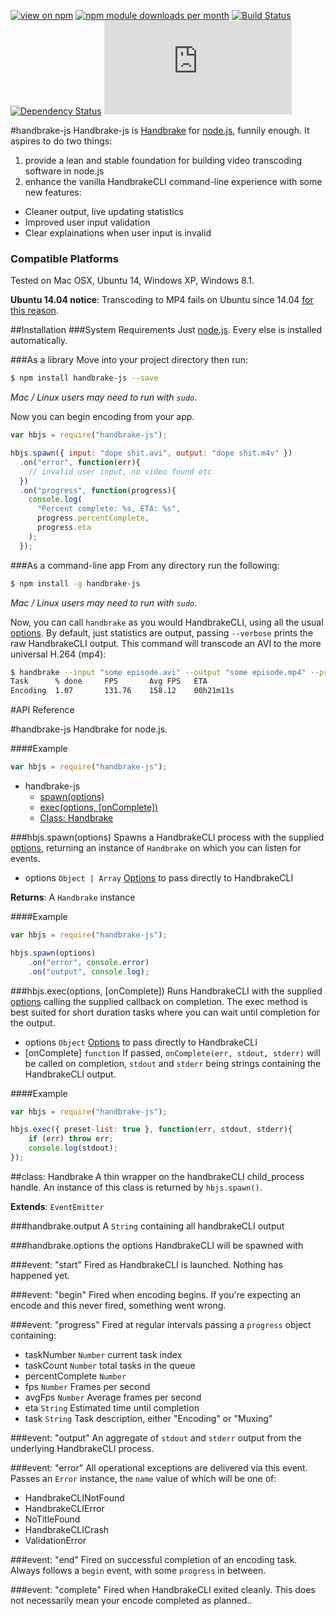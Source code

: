 [![view on npm](http://img.shields.io/npm/v/handbrake-js.svg)](https://www.npmjs.org/package/handbrake-js)
[![npm module downloads per month](http://img.shields.io/npm/dm/handbrake-js.svg)](https://www.npmjs.org/package/handbrake-js)
[![Build Status](https://travis-ci.org/75lb/handbrake-js.svg?branch=master)](https://travis-ci.org/75lb/handbrake-js)
[![Dependency Status](https://david-dm.org/75lb/handbrake-js.svg)](https://david-dm.org/75lb/handbrake-js)
![Analytics](https://ga-beacon.appspot.com/UA-27725889-6/handbrake-js/README.md?pixel)

#handbrake-js
Handbrake-js is [Handbrake](http://handbrake.fr) for [node.js](http://nodejs.org), funnily enough. It aspires to do two things:

1. provide a lean and stable foundation for building video transcoding software in node.js
2. enhance the vanilla HandbrakeCLI command-line experience with some new features: 
  - Cleaner output, live updating statistics
  - Improved user input validation
  - Clear explainations when user input is invalid


### Compatible Platforms
Tested on Mac OSX, Ubuntu 14, Windows XP, Windows 8.1.

**Ubuntu 14.04 notice**: Transcoding to MP4 fails on Ubuntu since 14.04 [for this reason](https://forum.handbrake.fr/viewtopic.php?f=13&t=30044).

##Installation
###System Requirements
Just [node.js](http://nodejs.org). Every else is installed automatically.

###As a library 
Move into your project directory then run: 
```sh
$ npm install handbrake-js --save
```
*Mac / Linux users may need to run with `sudo`*.

Now you can begin encoding from your app. 

```js
var hbjs = require("handbrake-js");

hbjs.spawn({ input: "dope shit.avi", output: "dope shit.m4v" })
  .on("error", function(err){
    // invalid user input, no video found etc
  })
  .on("progress", function(progress){
    console.log(
      "Percent complete: %s, ETA: %s", 
      progress.percentComplete, 
      progress.eta
    );
  });
```
###As a command-line app
From any directory run the following:
```sh
$ npm install -g handbrake-js
```
*Mac / Linux users may need to run with `sudo`*.

Now, you can call `handbrake` as you would HandbrakeCLI, using all the usual [options](https://trac.handbrake.fr/wiki/CLIGuide). By default, just statistics are output, passing `--verbose` prints the raw HandbrakeCLI output. This command will transcode an AVI to the more universal H.264 (mp4):
```sh
$ handbrake --input "some episode.avi" --output "some episode.mp4" --preset Normal
Task      % done     FPS       Avg FPS   ETA
Encoding  1.07       131.76    158.12    00h21m11s
```

#API Reference

#handbrake-js
Handbrake for node.js.

####Example
```js
var hbjs = require("handbrake-js");
```





* handbrake-js
  * [spawn(options)](#module_handbrake-js.spawn)
  * [exec(options, [onComplete])](#module_handbrake-js.exec)
  * [Class: Handbrake](#module_handbrake-js.Handbrake)
  








<a name="module_handbrake-js.spawn"></a>
###hbjs.spawn(options)
Spawns a HandbrakeCLI process with the supplied [options](https://trac.handbrake.fr/wiki/CLIGuide), returning an instance of `Handbrake` on which you can listen for events.


- options `Object | Array` [Options](https://trac.handbrake.fr/wiki/CLIGuide) to pass directly to HandbrakeCLI  


**Returns**: A `Handbrake` instance

####Example
```js
var hbjs = require("handbrake-js");

hbjs.spawn(options)
    .on("error", console.error)
    .on("output", console.log);
```



<a name="module_handbrake-js.exec"></a>
###hbjs.exec(options, [onComplete])
Runs HandbrakeCLI with the supplied [options](https://trac.handbrake.fr/wiki/CLIGuide) calling the supplied callback on completion. The exec method is best suited for short duration tasks where you can wait until completion for the output.


- options `Object` [Options](https://trac.handbrake.fr/wiki/CLIGuide) to pass directly to HandbrakeCLI  
- [onComplete] `function` If passed, `onComplete(err, stdout, stderr)` will be called on completion, `stdout` and `stderr` being strings containing the HandbrakeCLI output.  




####Example
```js
var hbjs = require("handbrake-js");

hbjs.exec({ preset-list: true }, function(err, stdout, stderr){
    if (err) throw err;
    console.log(stdout);
});
```






<a name="module_handbrake-js.Handbrake"></a>
##class: Handbrake
A thin wrapper on the handbrakeCLI child_process handle. An instance of this class is returned by `hbjs.spawn()`.

**Extends**: `EventEmitter`







<a name="module_handbrake-js.Handbrake#output"></a>
###handbrake.output
A `String` containing all handbrakeCLI output


<a name="module_handbrake-js.Handbrake#options"></a>
###handbrake.options
the options HandbrakeCLI will be spawned with








###event: "start"
Fired as HandbrakeCLI is launched. Nothing has happened yet.



###event: "begin"
Fired when encoding begins. If you're expecting an encode and this never fired, something went wrong.



###event: "progress"
Fired at regular intervals passing a `progress` object containing:

- taskNumber `Number` current task index
- taskCount `Number` total tasks in the queue
- percentComplete `Number`
- fps `Number` Frames per second
- avgFps `Number` Average frames per second
- eta `String` Estimated time until completion
- task `String` Task description, either "Encoding" or "Muxing"



###event: "output"
An aggregate of `stdout` and `stderr` output from the underlying HandbrakeCLI process.



###event: "error"
All operational exceptions are delivered via this event. Passes an `Error` instance, the `name` value of which will be one of:

- HandbrakeCLINotFound
- HandbrakeCLIError
- NoTitleFound
- HandbrakeCLICrash
- ValidationError



###event: "end"
Fired on successful completion of an encoding task. Always follows a `begin` event, with some `progress` in between.



###event: "complete"
Fired when HandbrakeCLI exited cleanly. This does not necessarily mean your encode completed as planned..










